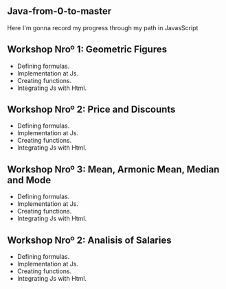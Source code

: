 ## Java-from-0-to-master

Here I'm gonna record my progress through my path in JavasScript

## Workshop Nroº 1: Geometric Figures

- Defining formulas.
- Implementation at Js.
- Creating functions.
- Integrating Js with Html.

## Workshop Nroº 2: Price and Discounts

- Defining formulas.
- Implementation at Js.
- Creating functions.
- Integrating Js with Html.

## Workshop Nroº 3: Mean, Armonic Mean, Median and Mode

- Defining formulas.
- Implementation at Js.
- Creating functions.
- Integrating Js with Html.

## Workshop Nroº 2: Analisis of Salaries

- Defining formulas.
- Implementation at Js.
- Creating functions.
- Integrating Js with Html.
